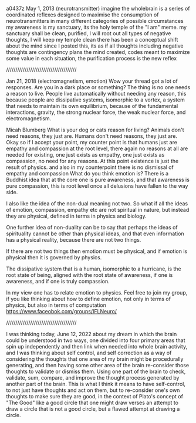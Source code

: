 a0437z
May 1, 2013
(neurotransmitter)
imagine the wholebrain is a series of coordinated reflexes designed to maximise the consumption of neurotransmitters in many different categories of possible circumstances
my awareness is my sanctuary, its the holy temple of the "I am" meme. my sanctuary shall be clean, purified, I will root out all types of negative thoughts, I will keep my temple clean
there has been a conceptual shift about the mind since I posted this, its as if all thoughts including negative thoughts are contingency plans the mind created, codes meant to maximize some value in each situation, the purification process is the new reflex 

//////////////////////////////////////

Jan 21, 2018 (electromagnetism, emotion) Wow your thread got a lot of responses. Are you in a dark place or something? The thing is no one needs a reason to live. People live automatically without needing any reason, this because people are dissipative systems, isomorphic to a vortex, a system that needs to maintain its own equilibrium, because of the fundamental interactions, gravity, the strong nuclear force, the weak nuclear force, and electromagnetism.

Micah Blumberg What is your dog or cats reason for living? Animals don't need reasons, they just are. Humans don't need reasons, they just are. Okay so if I accept your point, my counter point is that humans just are empathy and compassion at the root level, there again no reasons at all are needed for existing, one just exists as empathy, one just exists as compassion, no need for any reasons. At this point existence is just the result of physics. and also in my counterpoint there is no dismissal of empathy and compassion What do you think emotion is? There is a Buddhist idea that at the core one is pure awareness, and that awareness is pure compassion, this is root level once all delusions have fallen to the way side.

I also like the idea of the non-dual meaning not two. So what if all the ideas of emotion, compassion, empathy etc are not spiritual in nature, but instead they are physical, defined in terms in physics and biology.

One further idea of non-duality can be to say that perhaps the ideas of spirituality cannot be other than physical ideas, and that even information has a physical reality, because there are not two things.

If there are not two things then emotion must be physical, and if emotion is physical then it is governed by physics.

The dissipative system that is a human, isomorphic to a hurricane, is the root state of being, aligned with the root state of awareness, if one is awareness, and if one is truly compassion.

In my view one has to relate emotion to physics. Feel free to join my group, if you like thinking about how to define emotion, not only in terms of physics, but also in terms of computation https://www.faceobok.com/groups/IFLNeuro/

//////////////////////////////////////
 
I was thinking today, June 12, 2022 about my dream in which the brain could be understood in two ways, one divided into four primary areas that spin up independently and then link when needed into whole brain activity, and I was thinking about self control, and self correction as a way of considering the thoughts that one area of my brain might be procedurally generating, and then having some other area of the brain re-consider those thoughts to validate or dismiss them. Using one part of the brain to check, validate, sum, compare, and improve the thought process generated by another part of the brain. This is what I think it means to have self-control, to not just have thoughts and act on them, but to re-consider one's own thoughts to make sure they are good, in the context of Plato's concept of "The Good" like a good circle that one might draw verses an attempt to draw a circle that is not a good circle, but a flawed attempt at drawing a circle.
